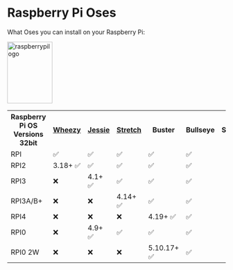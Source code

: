 <!DOCTYPE html>
<html>
<body>

<h1> Raspberry Pi Oses</h1>
<p>What Oses you can install on your Raspberry Pi:</p>

<img src="https://www.raspberrypi.org/app/uploads/2018/03/RPi-Logo-Reg-SCREEN.png" alt="raspberrypilogo" width="104" height="142">

<table style="width:100%">
  <tr>
    <th>Raspberry Pi OS Versions 32bit</th>
    <th> <a href="https://downloads.raspberrypi.org/raspbian/images/raspbian-2015-05-07/2015-05-05-raspbian-wheezy.zip">Wheezy</a> </th>
    <th> <a href="https://downloads.raspberrypi.org/raspbian/images/raspbian-2017-07-05/2017-07-05-raspbian-jessie.zip">Jessie</a></th>
    <th> <a href="http://downloads.raspberrypi.org/raspbian/images/raspbian-2019-04-09/2019-04-08-raspbian-stretch.zip">Stretch</a></th>
    <th>Buster</th>
    <th>Bullseye</th>
    <th>Sid</th>
  </tr>
  <tr>
    <td>RPI</td>
    <td>✅</td>
    <td>✅</td>
    <td>✅</td>
    <td>✅</td>
    <td>✅</td>
    <td></td>
  </tr>
  <tr>
    <td>RPI2</td>
    <td>3.18+ ✅</td>
    <td>✅</td>
    <td>✅</td>
    <td>✅</td>
    <td>✅</td>
  </tr>
  <tr>
    <td>RPI3</td>
    <td>❌</td>
    <td>4.1+ ✅</td>
    <td>✅</td>
    <td>✅</td>
    <td>✅</td>
  </tr>
  <tr>
    <td>RPI3A/B+</td>
    <td>❌</td>
    <td>❌</td>
    <td>4.14+ ✅</td>
    <td>✅</td>
    <td>✅</td>
  </tr>
  <tr>
    <td>RPI4</td>
    <td>❌</td>
    <td>❌</td>
    <td>❌</td>
    <td>4.19+ ✅</td>
    <td>✅</td>
  </tr>
<tr>
    <td>RPI0</td>
    <td>❌</td>
    <td>4.9+ ✅</td>
    <td>✅</td>
    <td>✅</td>
    <td>✅</td>
  </tr>
  <tr>
    <td>RPI0 2W</td>
    <td>❌</td>
    <td>❌</td>
    <td>❌</td>
    <td>5.10.17+ ✅</td>
    <td>✅</td>
  </tr>
</table>

</body>
</html>


